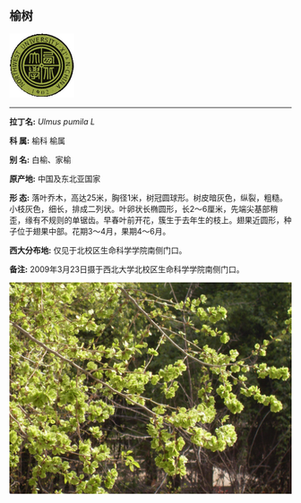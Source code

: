 ## 榆树

![西北大学校园网络植物志](JPG/nwu.gif)

---

**拉丁名:**  _Ulmus pumila L_

**科 属:** 榆科 榆属

**别 名:** 白榆、家榆

**原产地:** 中国及东北亚国家

**形  态:** 落叶乔木，高达25米，胸径1米，树冠圆球形。树皮暗灰色，纵裂，粗糙。小枝灰色，细长，排成二列状。叶卵状长椭圆形，长2～6厘米，先端尖基部稍歪，缘有不规则的单锯齿。早春叶前开花，簇生于去年生的枝上。翅果近圆形，种子位于翅果中部。花期3～4月，果期4～6月。

**西大分布地:** 仅见于北校区生命科学学院南侧门口。

**备注:** 2009年3月23日摄于西北大学北校区生命科学学院南侧门口。

![榆树](JPG/榆树1.JPG) 

